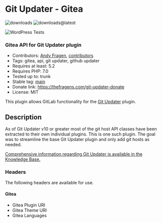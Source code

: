 # Git Updater - Gitea

![downloads](https://img.shields.io/github/downloads/afragen/git-updater-gitea/total) ![downloads@latest](https://img.shields.io/github/downloads/afragen/git-updater-gitea/latest/total)

![WordPress Tests](https://github.com/afragen/git-updater-gitea/workflows/WordPress%20Tests/badge.svg)

### Gitea API for Git Updater plugin

* Contributors: [Andy Fragen](https://github.com/afragen), [contributors](https://github.com/afragen/git-updater-gitea/graphs/contributors)
* Tags: gitea, api, git updater, github updater
* Requires at least: 5.2
* Requires PHP: 7.0
* Tested up to: trunk
* Stable tag: [main](https://github.com/afragen/git-updater-gitea/releases/latest)
* Donate link: <https://thefragens.com/git-updater-donate>
* License: MIT

This plugin allows GitLab functionality for the [Git Updater](https://github.com/afragen/git-updater) plugin.

## Description

As of Git Updater v10 or greater most of the git host API classes have been extracted to their own individual plugins. This is one such plugin. The goal was to streamline the base Git Updater plugin and only add git hosts as needed.

[Comprehensive information regarding Git Updater is available in the Knowledge Base.](https://git-updater.com/knowledge-base)

### Headers

The following headers are available for use.

#### Gitea
* Gitea Plugin URI
* Gitea Theme URI
* Gitea Languages
